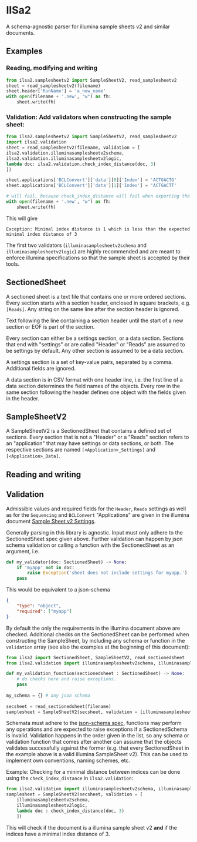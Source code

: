 # IlSa2

A schema-agnostic parser for illumina sample sheets v2 and similar documents.

## Examples

### Reading, modifying and writing
``` python
from ilsa2.samplesheetv2 import SampleSheetV2, read_samplesheetv2
sheet = read_samplesheetv2(filename)
sheet.header['RunName'] = 'a_new_name'
with open(filename + '.new', "w") as fh:
    sheet.write(fh)
```

### Validation: Add validators when constructing the sample sheet:
``` python
from ilsa2.samplesheetv2 import SampleSheetV2, read_samplesheetv2
import ilsa2.validation
sheet = read_samplesheetv2(filename, validation = [
ilsa2.validation.illuminasamplesheetv2schema,
ilsa2.validation.illuminasamplesheetv2logic,
lambda doc: ilsa2.validation.check_index_distance(doc, 3)
])

sheet.applications['BCLConvert']['data'][0]['Index'] = 'ACTGACTG'
sheet.applications['BCLConvert']['data'][1]['Index'] = 'ACTGACTT'

# will fail, because check_index_distance will fail when exporting the sheet:
with open(filename + '.new', "w") as fh:
    sheet.write(fh)
```

This will give

``` 
Exception: Minimal index distance is 1 which is less than the expected minimal index distance of 3
```

The first two validators (`illuminasamplesheetv2schema` and `illuminasamplesheetv2logic`) are highly recommended and are meant to enforce illumina specifications so that the sample sheet is accepted by their tools.

## SectionedSheet
A sectioned sheet is a text file that contains one or more ordered sections. Every section starts with a section header, enclosed in square brackets, e.g. `[Reads]`. Any string on the same line after the section header is ignored.

Text following the line containing a section header until the start of a new section or EOF is part of the section.

Every section can either be a settings section, or a data section. Sections that end with "settings" or are called "Header" or "Reads" are assumed to be settings by default. Any other section is assumed to be a data section.

A settings section is a set of key-value pairs, separated by a comma. Additional fields are ignored.

A data section is in CSV format with one header line, i.e. the first line of a data section determines the field names of the objects. Every row in the same section following the header defines one object with the fields given in the header.

## SampleSheetV2
A SampleSheetV2 is a SectionedSheet that contains a defined set of sections. Every section that is not a "Header" or a "Reads" section refers to an "application" that may have settings or data sections, or both. The respective sections are named `[<Application>_Settings]` and `[<Application>_Data]`.

## Reading and writing

## Validation
Admissible values and required fields for the `Header`, `Reads` settings as well as for the `Sequencing` and `BCLConvert` "Applications" are given in the illumina document
[Sample Sheet v2 Settings](https://support-docs.illumina.com/IN/NextSeq10002000/Content/SHARE/SampleSheetv2/SampleSheetValidation_fNS_m2000_m1000.htm).

Generally parsing in this library is agnostic. Input must only adhere to the SectionedSheet spec given above. Further validation can happen by json schema validation or calling a function with the SectionedSheet as an argument, i.e.

``` python
def my_validator(doc: SectionedSheet) -> None:
    if 'myapp' not in doc:
        raise Exception('sheet does not include settings for myapp.')
    pass
```

This would be equivalent to a json-schema

``` json
{
    "type": "object",
    "required": ["myapp"]
}
```

By default the only the requirements in the illumina document above are checked. Additional checks on the SectionedSheet can be performed when constructing the SampleSheet, by including any schema or function in the `validation` array (see also the examples at the beginning of this document):

``` python
from ilsa2 import SectionedSheet, SampleSheetV2, read_sectionedsheet
from ilsa2.validation import illuminasamplesheetv2schema, illuminasamplesheetv2logic

def my_validation_function(sectionedsheet : SectionedSheet) -> None:
    # do checks here and raise exceptions.
    pass
    
my_schema = {} # any json schema
    
secsheet = read_sectionedsheet(filename)
samplesheet = SampleSheetV2(secsheet, validation = [illuminasamplesheetv2schema, illuminasamplesheetv2logic, my_validation_function, my_schema])
```

Schemata must adhere to the [json-schema spec](https://json-schema.org/draft/2020-12/json-schema-validation.html), functions may perform any operations and are expected to raise exceptions if a SectionedSchema is invalid. Validation happens in the order given in the list, so any schema or validation function that comes after another can assume that the objects validates successfully against the former (e.g. that every SectionedSheet in the example above is a valid illumina SampleSheet v2). This can be used to implement own conventions, naming schemes, etc.

Example: Checking for a minimal distance between indices can be done using the `check_index_distance` in `ilsa2.validation`:

``` python
from ilsa2.validation import illuminasamplesheetv2schema, illuminasamplesheetv2logic, nextseq1k2kschema, check_index_distance
samplesheet = SampleSheetV2(secsheet, validation = [
    illuminasamplesheetv2schema, 
    illuminasamplesheetv2logic, 
    lambda doc : check_index_distance(doc, 3)
    ])
```

This will check if the document is a illumina sample sheet v2 **and** if the indices have a minimal index distance of 3.

